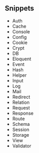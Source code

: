 ## Snippets

* Auth
* Cache
* Console
* Config
* Cookie
* Crypt
* DB
* Eloquent
* Event
* Hash
* Helper
* Input
* Log
* Mail
* Redirect
* Relation
* Request
* Response
* Route
* Schema
* Session
* Storage
* View
* Validator
